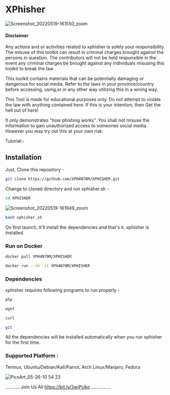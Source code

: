 # XPhisher

![Screenshot_20220519-161550_zoom](https://user-images.githubusercontent.com/70594016/169277722-f3c36452-57ae-4b55-b075-22ef21babad3.png)


#### Disclaimer

Any actions and or activities related to xphisher is solely your responsibility. The misuse of this toolkit can result in criminal charges brought against the persons in question. The contributors will not be held responsible in the event any criminal charges be brought against any individuals misusing this toolkit to break the law.

This toolkit contains materials that can be potentially damaging or dangerous for social media. Refer to the laws in your province/country before accessing, using,or in any other way utilizing this in a wrong way.

This Tool is made for educational purposes only. Do not attempt to violate the law with anything contained here. If this is your intention, then Get the hell out of here!

It only demonstrates "how phishing works". You shall not misuse the information to gain unauthorized access to someones social media. However you may try out this at your own risk.

Tutorial:-
 

## Installation
Just, Clone this repository -
```bash
git clone https://github.com/XPH4N70M/XPHISHER.git
```
Change to cloned directory and run xphisher.sh -
```bash
cd XPHISHER 
```
![Screenshot_20220519-161949_zoom](https://user-images.githubusercontent.com/70594016/169277848-9385cd67-855a-4fba-9fd4-623082def278.png)

```bash
bash xphisher.sh
```
On first launch, It'll install the dependencies and that's it. xphisher is installed.

### Run on Docker
```bash
docker pull XPH4N70M/XPHISHER 
```
```bash
docker run --rm -it XPH4N70M/XPHISHER 
```
### Dependencies
xphisher requires following programs to run properly -
```bash
php
```
```bash
wget
```
```bash
curl
```
```bash
git
```
All the dependencies will be installed automatically when you run xphisher for the first time.

### Supported Platform : 
Termux, Ubuntu/Debian/Kali/Parrot, Arch Linux/Manjaro, Fedora

![PicsArt_05-26-10 54 23](https://user-images.githubusercontent.com/70594016/170422203-aec4bc41-c7ea-4ac5-a849-9494d6960c14.jpg)



............Join Us All https://bit.ly/3wiPUko ...............
